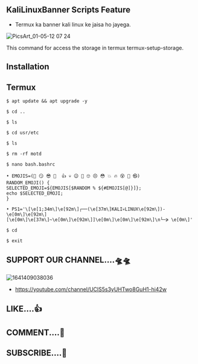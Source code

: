 ## KaliLinuxBanner Scripts Feature
 
 -  Termux ka banner kali linux ke jaisa ho jayega.

![PicsArt_01-05-12 07 24](https://user-images.githubusercontent.com/96905918/148369599-b5747ba3-6325-4b46-b3cf-acceb0861813.jpg)



This command for access the storage in termux 
termux-setup-storage.


## Installation 
 
## Termux
   ```
   $ apt update && apt upgrade -y
   ```
   ```
   $ cd ..
   ```
   ```
   $ ls
   ```
   ```
   $ cd usr/etc
   ```
   ```
   $ ls
   ```
   ```
   $ rm -rf motd
   ```
   ```
   $ nano bash.bashrc
   ```
   ```
   • EMOJIS=(🥱 😏 😎 👊  👍 💀️ 😉️ 🤔️ 🙄️ 😣️ 😳️ 💥 🔥 😵‍ 💫 ㉿)
RANDOM_EMOJI() {
  SELECTED_EMOJI=${EMOJIS[$RANDOM % ${#EMOJIS[@]}]};
  echo $SELECTED_EMOJI;
}
   ```
   ```
   • PS1='\[\e[1;34m\]\e[92m\]┌──(\e[37m\]KALI💀️LINUX\e[92m\])-\e[0m\]\e[92m\][\e[0m\]\e[37m\]~\e[0m\]\e[92m\]]\e[0m\]\e[0m\]\e[92m\]\n└─≽ \e[0m\]'
   ```
   ```
   $ cd
   ```
   ```
   $ exit
   ```
  

## SUPPORT OUR CHANNEL....🛸🛸

![1641409038036](https://user-images.githubusercontent.com/96905918/148369767-c289ac40-b752-4d35-b4ab-e1b98a095b01.png)


 - https://youtube.com/channel/UClS5s3yUHTwo8GuH1-hi42w

## LIKE....👍

## COMMENT....💬

## SUBSCRIBE....💝
